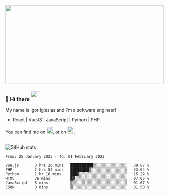 <img src="https://c.tenor.com/KjVxfRrrncUAAAAd/matrix.gif" width="100%" height="250px">

### 🔭 Hi there <img src="https://raw.githubusercontent.com/MartinHeinz/MartinHeinz/master/wave.gif" width="30px">


My name is Igor Iglesias and I'm a software engineer!
<br>

<ul>
  <li> React | VueJS | JavaScript | Python | PHP </li>
</ul>
You can find me on <a href="https://twitter.com/IgorIglesias5"><img src="https://i.imgur.com/JLLlB5S.png" width="20px"></a>, or on <a href="https://www.linkedin.com/in/igor-iglesias-62478428/"><img src="https://i.imgur.com/PXyIkWx.png" width="22px"></a>.

<br>
<br>

![GitHub stats](https://github-readme-stats.vercel.app/api?username=igoiglesias&show_icons=true&count_private=true&theme=chartreuse-dark&hide_title=true)

<!--START_SECTION:waka-->

```text
From: 25 January 2023 - To: 01 February 2023

Vue.js       3 hrs 26 mins   ██████████░░░░░░░░░░░░░░░   39.87 %
PHP          2 hrs 54 mins   ████████▒░░░░░░░░░░░░░░░░   33.64 %
Python       1 hr 18 mins    ███▓░░░░░░░░░░░░░░░░░░░░░   15.22 %
HTML         36 mins         █▓░░░░░░░░░░░░░░░░░░░░░░░   07.05 %
JavaScript   8 mins          ▒░░░░░░░░░░░░░░░░░░░░░░░░   01.67 %
JSON         8 mins          ▒░░░░░░░░░░░░░░░░░░░░░░░░   01.58 %
```

<!--END_SECTION:waka-->
